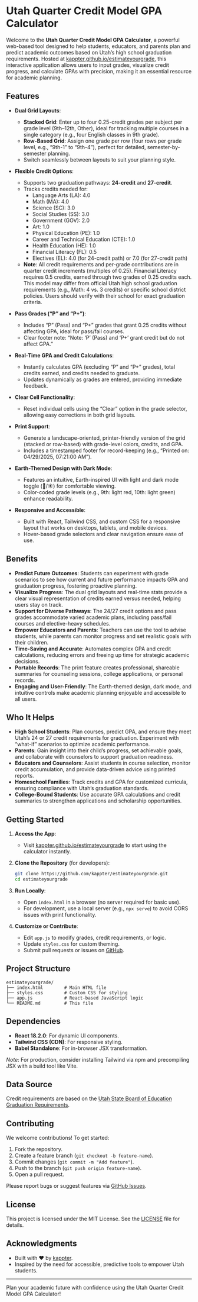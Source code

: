 # Utah Quarter Credit Model GPA Calculator

Welcome to the **Utah Quarter Credit Model GPA Calculator**, a powerful web-based tool designed to help students, educators, and parents plan and predict academic outcomes based on Utah’s high school graduation requirements. Hosted at [kappter.github.io/estimateyourgrade](https://kappter.github.io/estimateyourgrade), this interactive application allows users to input grades, visualize credit progress, and calculate GPAs with precision, making it an essential resource for academic planning.

## Features

- **Dual Grid Layouts**:
  - **Stacked Grid**: Enter up to four 0.25-credit grades per subject per grade level (9th–12th, Other), ideal for tracking multiple courses in a single category (e.g., four English classes in 9th grade).
  - **Row-Based Grid**: Assign one grade per row (four rows per grade level, e.g., “9th-1” to “9th-4”), perfect for detailed, semester-by-semester planning.
  - Switch seamlessly between layouts to suit your planning style.

- **Flexible Credit Options**:
  - Supports two graduation pathways: **24-credit** and **27-credit**.
  - Tracks credits needed for:
    - Language Arts (LA): 4.0
    - Math (MA): 4.0
    - Science (SC): 3.0
    - Social Studies (SS): 3.0
    - Government (GOV): 2.0
    - Art: 1.0
    - Physical Education (PE): 1.0
    - Career and Technical Education (CTE): 1.0
    - Health Education (HE): 1.0
    - Financial Literacy (FL): 0.5
    - Electives (EL): 4.0 (for 24-credit path) or 7.0 (for 27-credit path)
  - **Note**: All credit requirements and per-grade contributions are in quarter credit increments (multiples of 0.25). Financial Literacy requires 0.5 credits, earned through two grades of 0.25 credits each. This model may differ from official Utah high school graduation requirements (e.g., Math: 4 vs. 3 credits) or specific school district policies. Users should verify with their school for exact graduation criteria.

- **Pass Grades (“P” and “P+”)**:
  - Includes “P” (Pass) and “P+” grades that grant 0.25 credits without affecting GPA, ideal for pass/fail courses.
  - Clear footer note: “Note: ‘P’ (Pass) and ‘P+’ grant credit but do not affect GPA.”

- **Real-Time GPA and Credit Calculations**:
  - Instantly calculates GPA (excluding “P” and “P+” grades), total credits earned, and credits needed to graduate.
  - Updates dynamically as grades are entered, providing immediate feedback.

- **Clear Cell Functionality**:
  - Reset individual cells using the “Clear” option in the grade selector, allowing easy corrections in both grid layouts.

- **Print Support**:
  - Generate a landscape-oriented, printer-friendly version of the grid (stacked or row-based) with grade-level colors, credits, and GPA.
  - Includes a timestamped footer for record-keeping (e.g., “Printed on: 04/29/2025, 07:21:00 AM”).

- **Earth-Themed Design with Dark Mode**:
  - Features an intuitive, Earth-inspired UI with light and dark mode toggle (🌙/☀️) for comfortable viewing.
  - Color-coded grade levels (e.g., 9th: light red, 10th: light green) enhance readability.

- **Responsive and Accessible**:
  - Built with React, Tailwind CSS, and custom CSS for a responsive layout that works on desktops, tablets, and mobile devices.
  - Hover-based grade selectors and clear navigation ensure ease of use.

## Benefits

- **Predict Future Outcomes**: Students can experiment with grade scenarios to see how current and future performance impacts GPA and graduation progress, fostering proactive planning.
- **Visualize Progress**: The dual grid layouts and real-time stats provide a clear visual representation of credits earned versus needed, helping users stay on track.
- **Support for Diverse Pathways**: The 24/27 credit options and pass grades accommodate varied academic plans, including pass/fail courses and elective-heavy schedules.
- **Empower Educators and Parents**: Teachers can use the tool to advise students, while parents can monitor progress and set realistic goals with their children.
- **Time-Saving and Accurate**: Automates complex GPA and credit calculations, reducing errors and freeing up time for strategic academic decisions.
- **Portable Records**: The print feature creates professional, shareable summaries for counseling sessions, college applications, or personal records.
- **Engaging and User-Friendly**: The Earth-themed design, dark mode, and intuitive controls make academic planning enjoyable and accessible to all users.

## Who It Helps

- **High School Students**: Plan courses, predict GPA, and ensure they meet Utah’s 24 or 27 credit requirements for graduation. Experiment with “what-if” scenarios to optimize academic performance.
- **Parents**: Gain insight into their child’s progress, set achievable goals, and collaborate with counselors to support graduation readiness.
- **Educators and Counselors**: Assist students in course selection, monitor credit accumulation, and provide data-driven advice using printed reports.
- **Homeschool Families**: Track credits and GPA for customized curricula, ensuring compliance with Utah’s graduation standards.
- **College-Bound Students**: Use accurate GPA calculations and credit summaries to strengthen applications and scholarship opportunities.

## Getting Started

1. **Access the App**:
   - Visit [kappter.github.io/estimateyourgrade](https://kappter.github.io/estimateyourgrade) to start using the calculator instantly.

2. **Clone the Repository** (for developers):
   ```bash
   git clone https://github.com/kappter/estimateyourgrade.git
   cd estimateyourgrade
   ```

3. **Run Locally**:
   - Open `index.html` in a browser (no server required for basic use).
   - For development, use a local server (e.g., `npx serve`) to avoid CORS issues with print functionality.

4. **Customize or Contribute**:
   - Edit `app.js` to modify grades, credit requirements, or logic.
   - Update `styles.css` for custom theming.
   - Submit pull requests or issues on [GitHub](https://github.com/kappter/estimateyourgrade).

## Project Structure

```
estimateyourgrade/
├── index.html        # Main HTML file
├── styles.css        # Custom CSS for styling
├── app.js            # React-based JavaScript logic
└── README.md         # This file
```

## Dependencies

- **React 18.2.0**: For dynamic UI components.
- **Tailwind CSS (CDN)**: For responsive styling.
- **Babel Standalone**: For in-browser JSX transformation.

*Note*: For production, consider installing Tailwind via npm and precompiling JSX with a build tool like Vite.

## Data Source

Credit requirements are based on the [Utah State Board of Education Graduation Requirements](https://www.schools.utah.gov/curr/graduationrequirements).

## Contributing

We welcome contributions! To get started:
1. Fork the repository.
2. Create a feature branch (`git checkout -b feature-name`).
3. Commit changes (`git commit -m "Add feature"`).
4. Push to the branch (`git push origin feature-name`).
5. Open a pull request.

Please report bugs or suggest features via [GitHub Issues](https://github.com/kappter/estimateyourgrade/issues).

## License

This project is licensed under the MIT License. See the [LICENSE](LICENSE) file for details.

## Acknowledgments

- Built with ❤️ by [kappter](https://github.com/kappter).
- Inspired by the need for accessible, predictive tools to empower Utah students.

---

Plan your academic future with confidence using the Utah Quarter Credit Model GPA Calculator!
